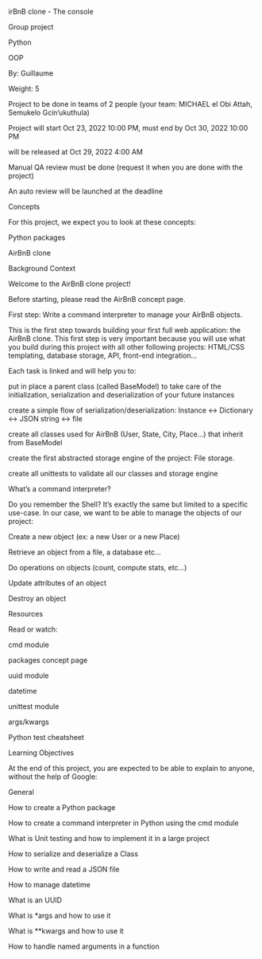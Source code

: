irBnB clone - The console

Group project

Python

OOP

 By: Guillaume

 Weight: 5

 Project to be done in teams of 2 people (your team: MICHAEL el Obi Attah, Semukelo Gcin’ukuthula)

 Project will start Oct 23, 2022 10:00 PM, must end by Oct 30, 2022 10:00 PM

 will be released at Oct 29, 2022 4:00 AM

 Manual QA review must be done (request it when you are done with the project)

 An auto review will be launched at the deadline

Concepts

For this project, we expect you to look at these concepts:



Python packages

AirBnB clone





Background Context

Welcome to the AirBnB clone project!

Before starting, please read the AirBnB concept page.













First step: Write a command interpreter to manage your AirBnB objects.

This is the first step towards building your first full web application: the AirBnB clone. This first step is very important because you will use what you build during this project with all other following projects: HTML/CSS templating, database storage, API, front-end integration…



Each task is linked and will help you to:



put in place a parent class (called BaseModel) to take care of the initialization, serialization and deserialization of your future instances

create a simple flow of serialization/deserialization: Instance <-> Dictionary <-> JSON string <-> file

create all classes used for AirBnB (User, State, City, Place…) that inherit from BaseModel

create the first abstracted storage engine of the project: File storage.

create all unittests to validate all our classes and storage engine

What’s a command interpreter?

Do you remember the Shell? It’s exactly the same but limited to a specific use-case. In our case, we want to be able to manage the objects of our project:



Create a new object (ex: a new User or a new Place)

Retrieve an object from a file, a database etc…

Do operations on objects (count, compute stats, etc…)

Update attributes of an object

Destroy an object

Resources

Read or watch:



cmd module

packages concept page

uuid module

datetime

unittest module

args/kwargs

Python test cheatsheet

Learning Objectives

At the end of this project, you are expected to be able to explain to anyone, without the help of Google:



General

How to create a Python package

How to create a command interpreter in Python using the cmd module

What is Unit testing and how to implement it in a large project

How to serialize and deserialize a Class

How to write and read a JSON file

How to manage datetime

What is an UUID

What is *args and how to use it

What is **kwargs and how to use it

How to handle named arguments in a function
